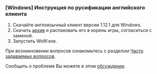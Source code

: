 ### [Windows] Инструкция по русификации английского клиента

1. Скачайте англоязычный клиент версии 1.12.1 для Windows.
2. Скачать [архив](https://drive.google.com/open?id=1oV5O-Ow0GTjXGHFbEjUSU81Rgm_Mq8Tk) и распаковать его в корень игры, согласиться с заменой.
2. Запустить WoW.exe.

При возникновении вопросов ознакомьтесь с разделом [Часто задаваемых вопросов](frequently_asked_questions.html).

Сообщить о проблеме Вы можете в этом [обсуждении](https://vk.com/topic-113603759_33642921).